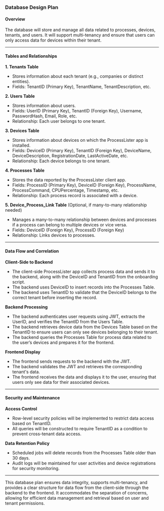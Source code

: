 ### Database Design Plan

#### Overview
The database will store and manage all data related to processes, devices, tenants, and users. It will support multi-tenancy and ensure that users can only access data for devices within their tenant.

---

#### Tables and Relationships

**1. Tenants Table**
- Stores information about each tenant (e.g., companies or distinct entities).
- Fields: TenantID (Primary Key), TenantName, TenantDescription, etc.

**2. Users Table**
- Stores information about users.
- Fields: UserID (Primary Key), TenantID (Foreign Key), Username, PasswordHash, Email, Role, etc.
- Relationship: Each user belongs to one tenant.

**3. Devices Table**
- Stores information about devices on which the ProcessLister app is installed.
- Fields: DeviceID (Primary Key), TenantID (Foreign Key), DeviceName, DeviceDescription, RegistrationDate, LastActiveDate, etc.
- Relationship: Each device belongs to one tenant.

**4. Processes Table**
- Stores the data reported by the ProcessLister client app.
- Fields: ProcessID (Primary Key), DeviceID (Foreign Key), ProcessName, ProcessCommand, CPUPercentage, Timestamp, etc.
- Relationship: Each process record is associated with a device.

**5. Device_Process_Link Table** (Optional, if many-to-many relationship needed)
- Manages a many-to-many relationship between devices and processes if a process can belong to multiple devices or vice versa.
- Fields: DeviceID (Foreign Key), ProcessID (Foreign Key)
- Relationship: Links devices to processes.

---

#### Data Flow and Correlation

**Client-Side to Backend**
- The client-side ProcessLister app collects process data and sends it to the backend, along with the DeviceID and TenantID from the onboarding script.
- The backend uses DeviceID to insert records into the Processes Table.
- The backend uses TenantID to validate that the DeviceID belongs to the correct tenant before inserting the record.

**Backend Processing**
- The backend authenticates user requests using JWT, extracts the UserID, and verifies the TenantID from the Users Table.
- The backend retrieves device data from the Devices Table based on the TenantID to ensure users can only see devices belonging to their tenant.
- The backend queries the Processes Table for process data related to the user’s devices and prepares it for the frontend.

**Frontend Display**
- The frontend sends requests to the backend with the JWT.
- The backend validates the JWT and retrieves the corresponding tenant's data.
- The frontend receives the data and displays it to the user, ensuring that users only see data for their associated devices.

---

#### Security and Maintenance

**Access Control**
- Row-level security policies will be implemented to restrict data access based on TenantID.
- All queries will be constructed to require TenantID as a condition to prevent cross-tenant data access.

**Data Retention Policy**
- Scheduled jobs will delete records from the Processes Table older than 30 days.
- Audit logs will be maintained for user activities and device registrations for security monitoring.

---

This database plan ensures data integrity, supports multi-tenancy, and provides a clear structure for data flow from the client-side through the backend to the frontend. It accommodates the separation of concerns, allowing for efficient data management and retrieval based on user and tenant permissions.